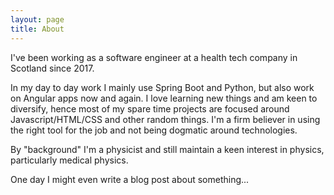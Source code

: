 ```yaml
---
layout: page
title: About
---
```


I've been working as a software engineer at a health tech company in Scotland since 2017.

In my day to day work I mainly use Spring Boot and Python, but also work on Angular apps now and again.
I love learning new things and am keen to diversify, hence most of my spare time projects are focused around Javascript/HTML/CSS and other random things.
I'm a firm believer in using the right tool for the job and not being dogmatic around technologies.

By "background" I'm a physicist and still maintain a keen interest in physics, particularly medical physics.

One day I might even write a blog post about something...


